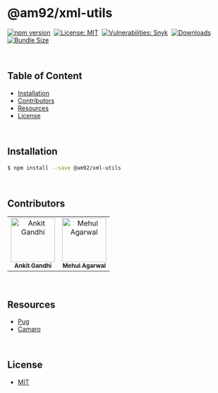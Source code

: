 # @am92/xml-utils

[![npm version](https://img.shields.io/npm/v/@am92/xml-utils?style=for-the-badge)](https://www.npmjs.com/package/@am92/xml-utils)&nbsp;
[![License: MIT](https://img.shields.io/npm/l/@am92/xml-utils?color=yellow&style=for-the-badge)](https://opensource.org/licenses/MIT)&nbsp;
[![Vulnerabilities: Snyk](https://img.shields.io/snyk/vulnerabilities/npm/@am92/xml-utils?style=for-the-badge)](https://security.snyk.io/package/npm/@am92%2Fxml-utils)&nbsp;
[![Downloads](https://img.shields.io/npm/dy/@am92/xml-utils?style=for-the-badge)](https://npm-stat.com/charts.html?package=%40m92%2Fxml-utils)
[![Bundle Size](https://img.shields.io/bundlephobia/minzip/@am92/xml-utils?style=for-the-badge)](https://bundlephobia.com/package/@am92/xml-utils)

<br />

## Table of Content
- [Installation](#installation)
- [Contributors](#contributors)
- [Resources](#resources)
- [License](#license)

<br />

## Installation
```bash
$ npm install --save @am92/xml-utils
```
<br />

## Contributors
<table>
  <tbody>
    <tr>
      <td align="center">
        <a href='https://github.com/ankitgandhi452'>
          <img src="https://avatars.githubusercontent.com/u/8692027?s=400&v=4" width="100px;" alt="Ankit Gandhi"/>
          <br />
          <sub><b>Ankit Gandhi</b></sub>
        </a>
      </td>
      <td align="center">
        <a href='https://github.com/agarwalmehul'>
          <img src="https://avatars.githubusercontent.com/u/8692023?s=400&v=4" width="100px;" alt="Mehul Agarwal"/>
          <br />
          <sub><b>Mehul Agarwal</b></sub>
        </a>
      </td>
    </tr>
  </tbody>
</table>

<br />

## Resources
* [Pug](https://www.npmjs.com/package/pug)
* [Camaro](https://www.npmjs.com/package/camaro)

<br />

## License
* [MIT](https://opensource.org/licenses/MIT)


<br />
<br />

